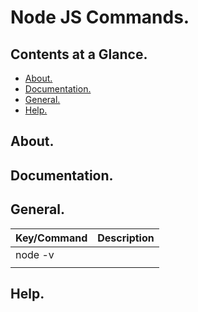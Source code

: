 # Node JS Commands.





## Contents at a Glance.
* [About.](#about)
* [Documentation.](#documentation)
* [General.](#general)
* [Help.](#help)





## About.





## Documentation.





## General.

| Key/Command                                                                         | Description                                                             |
| ----------------------------------------------------------------------------------- | ----------------------------------------------------------------------- |
| node -v                                                                             |                                                                         |
|                                                                                     |                                                                         |





## Help.
